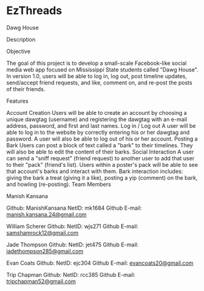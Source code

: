 # EzThreads
Dawg House

Description

Objective

The goal of this project is to develop a small-scale Facebook-like social media web app focused on Mississippi State students called "Dawg House". In version 1.0, users will be able to log in, log out, post timeline updates, send/accept friend requests, and like, comment on, and re-post the posts of their friends.

Features

Account Creation
Users will be able to create an account by choosing a unique dawgtag (username) and registering the dawgtag with an e-mail address, password, and first and last names.
Log in / Log out
A user will be able to log in to the website by correctly entering his or her dawgtag and password.
A user will also be able to log out of his or her account.
Posting a Bark
Users can post a block of text called a "bark" to their timelines.
They will also be able to edit the content of their barks.
Social Interaction
A user can send a "sniff request" (friend request) to another user to add that user to their "pack" (friend's list).
Users within a poster's pack will be able to see that account's barks and interact with them.
Bark interaction includes: giving the bark a treat (giving it a like), posting a yip (comment) on the bark, and howling (re-posting).
Team Members

Manish Kansana

Github: ManishKansana
NetID: mk1684
Github E-mail: manish.kansana.24@gmail.com

William Scherer
Github: 
NetID: wjs271
Github E-mail: samshamrock12@gmail.com

Jade Thompson
Github: 
NetID: jet475
Github E-mail: jadethompson285@gmail.com

Evan Coats
Github: 
NetID: ejc304
Github E-mail: evancoats20@gmail.com

Trip Chapman
Github:
NetID: rcc385
Github E-mail: tripchapman52@gmail.com

